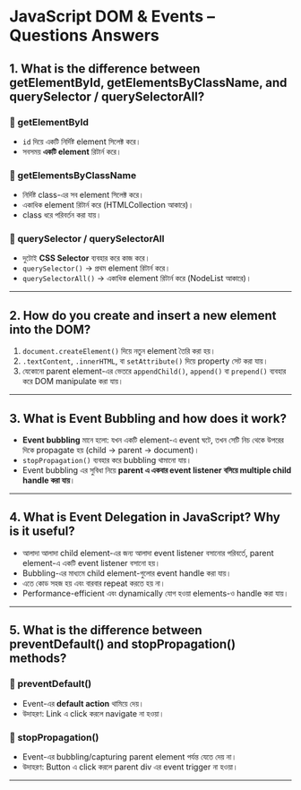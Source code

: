 # JavaScript DOM & Events – Questions Answers

## 1. What is the difference between getElementById, getElementsByClassName, and querySelector / querySelectorAll?

### 🔹 getElementById
- `id` দিয়ে একটি নির্দিষ্ট element সিলেক্ট করে।  
- সবসময় **একটি element** রিটার্ন করে।  

### 🔹 getElementsByClassName
- নির্দিষ্ট class-এর সব element সিলেক্ট করে।  
- একাধিক element রিটার্ন করে (HTMLCollection আকারে)।  
- class ধরে পরিবর্তন করা যায়।  

### 🔹 querySelector / querySelectorAll
- দুটোই **CSS Selector** ব্যবহার করে কাজ করে।  
- `querySelector()` → প্রথম element রিটার্ন করে।  
- `querySelectorAll()` → একাধিক element রিটার্ন করে (NodeList আকারে)।  

---

## 2. How do you create and insert a new element into the DOM?

1. `document.createElement()` দিয়ে নতুন element তৈরি করা হয়।  
2. `.textContent`, `.innerHTML`, বা `setAttribute()` দিয়ে property সেট করা যায়।  
3. যেকোনো parent element-এর ভেতরে `appendChild()`, `append()` বা `prepend()` ব্যবহার করে DOM manipulate করা যায়।  

---

## 3. What is Event Bubbling and how does it work?

- **Event bubbling** মানে হলো: যখন একটি element-এ event ঘটে, তখন সেটি নিচ থেকে উপরের দিকে propagate হয় (child → parent → document)।  
- `stopPropagation()` ব্যবহার করে bubbling থামানো যায়।  
- Event bubbling এর সুবিধা নিয়ে **parent এ একবার event listener বসিয়ে multiple child handle করা যায়**।  

---

## 4. What is Event Delegation in JavaScript? Why is it useful?

- আলাদা আলাদা child element-এর জন্য আলাদা event listener বসানোর পরিবর্তে, parent element-এ একটি event listener বসানো হয়।  
- Bubbling-এর মাধ্যমে child element-গুলোর event handle করা যায়।  
- এতে কোড সহজ হয় এবং বারবার repeat করতে হয় না।  
- Performance-efficient এবং dynamically যোগ হওয়া elements-ও handle করা যায়।  

---

## 5. What is the difference between preventDefault() and stopPropagation() methods?

### 🔹 preventDefault()
- Event-এর **default action** থামিয়ে দেয়।  
- উদাহরণ: Link এ click করলে navigate না হওয়া।  

### 🔹 stopPropagation()
- Event-এর bubbling/capturing parent element পর্যন্ত যেতে দেয় না।  
- উদাহরণ: Button এ click করলে parent div এর event trigger না হওয়া।  

---
